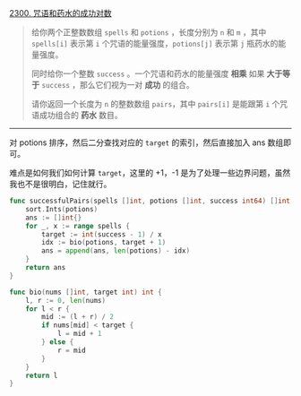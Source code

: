 [2300. 咒语和药水的成功对数](https://leetcode.cn/problems/successful-pairs-of-spells-and-potions/)

> 给你两个正整数数组 `spells` 和 `potions` ，长度分别为 `n` 和 `m` ，其中 `spells[i]` 表示第 `i` 个咒语的能量强度，`potions[j]` 表示第 `j` 瓶药水的能量强度。
>
> 同时给你一个整数 `success` 。一个咒语和药水的能量强度 **相乘** 如果 **大于等于** `success` ，那么它们视为一对 **成功** 的组合。
>
> 请你返回一个长度为 `n` 的整数数组 `pairs`，其中 `pairs[i]` 是能跟第 `i` 个咒语成功组合的 **药水** 数目。

---

对 potions 排序，然后二分查找对应的 `target` 的索引，然后直接加入 ans 数组即可。

难点是如何我们如何计算 `target`，这里的 +1，-1 是为了处理一些边界问题，虽然我也不是很明白，记住就行。

```go
func successfulPairs(spells []int, potions []int, success int64) []int {
    sort.Ints(potions)
    ans := []int{}
    for _, x := range spells {
        target := int(success - 1) / x
        idx := bio(potions, target + 1)
        ans = append(ans, len(potions) - idx)
    }
    return ans
}

func bio(nums []int, target int) int {
    l, r := 0, len(nums)
    for l < r {
        mid := (l + r) / 2
        if nums[mid] < target {
            l = mid + 1
        } else {
            r = mid
        }
    }
    return l
}
```

